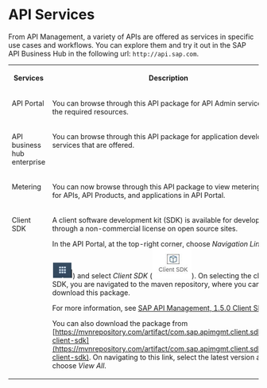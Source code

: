 <!-- loio007d50f4b101488298af9a89cd473493 -->

# API Services

From API Management, a variety of APIs are offered as services in specific use cases and workflows. You can explore them and try it out in the SAP API Business Hub in the following url: `http://api.sap.com`.


<table>
<tr>
<th valign="top">

Services



</th>
<th valign="top">

Description



</th>
</tr>
<tr>
<td valign="top">

API Portal



</td>
<td valign="top">

You can browse through this API package for API Admin services with the required resources.



</td>
</tr>
<tr>
<td valign="top">

API business hub enterprise 



</td>
<td valign="top">

You can browse through this API package for application developer services that are offered.



</td>
</tr>
<tr>
<td valign="top">

Metering



</td>
<td valign="top">

You can now browse through this API package to view metering data for APIs, API Products, and applications in API Portal.



</td>
</tr>
<tr>
<td valign="top">

Client SDK



</td>
<td valign="top">

A client software development kit \(SDK\) is available for developers through a non-commercial license on open source sites.

In the API Portal, at the top-right corner, choose *Navigation Links* \(![](images/Finalgrid_1a621ca.png)\) and select *Client SDK* \(![](images/clientsdk_f85baa6.png)\). On selecting the client SDK, you are navigated to the maven repository, where you can download this package.

For more information, see [SAP API Management, 1.5.0 Client SDK](https://help.sap.com/doc/sap-api-management-client-sdk/Cloud/en-US/SAP%20API%20Management%20Cloud%20SDK_1.5.0%20.pdf).

You can also download the package from [https://mvnrepository.com/artifact/com.sap.apimgmt.client.sdk/apim-client-sdk](https://mvnrepository.com/artifact/com.sap.apimgmt.client.sdk/apim-client-sdk). On navigating to this link, select the latest version and choose *View All*.



</td>
</tr>
</table>

